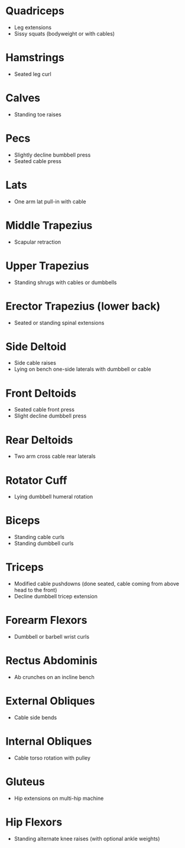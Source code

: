 # Quadriceps
- Leg extensions
- Sissy squats (bodyweight or with cables)

# Hamstrings
- Seated leg curl

# Calves
- Standing toe raises

# Pecs
- Slightly decline bumbbell press
- Seated cable press

# Lats
- One arm lat pull-in with cable

# Middle Trapezius
- Scapular retraction

# Upper Trapezius
- Standing shrugs with cables or dumbbells

# Erector Trapezius (lower back)
- Seated or standing spinal extensions

# Side Deltoid
- Side cable raises
- Lying on bench one-side laterals with dumbbell or cable
<!-- "Standing dumbbell or cable lateral raises"? -->

# Front Deltoids
- Seated cable front press
- Slight decline dumbbell press <!-- check if dumbbell or barbell -->

# Rear Deltoids
- Two arm cross cable rear laterals <!-- "Two-arm cross cable rear delt flyes"> --> 

# Rotator Cuff
- Lying dumbbell humeral rotation

# Biceps
- Standing cable curls
- Standing dumbbell curls

# Triceps
- Modified cable pushdowns (done seated, cable coming from above head to the front)
- Decline dumbbell tricep extension

# Forearm Flexors
- Dumbbell or barbell wrist curls

# Rectus Abdominis
- Ab crunches on an incline bench

# External Obliques
- Cable side bends

# Internal Obliques
- Cable torso rotation with pulley

# Gluteus
- Hip extensions on multi-hip machine

# Hip Flexors
- Standing alternate knee raises (with optional ankle weights)
